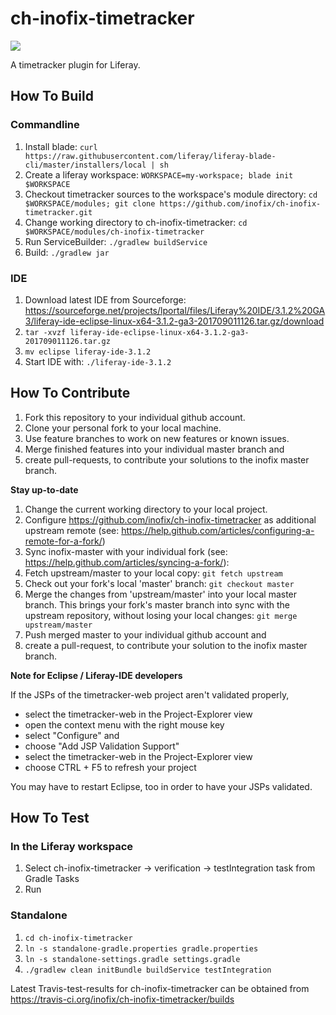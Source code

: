 # ch-inofix-timetracker

<a href="https://travis-ci.org/inofix/ch-inofix-timetracker/builds" target="_blank"><img src="https://travis-ci.org/inofix/ch-inofix-timetracker.svg?branch=master"/></a>

A timetracker plugin for Liferay.

## How To Build

### Commandline

1. Install blade: `curl https://raw.githubusercontent.com/liferay/liferay-blade-cli/master/installers/local | sh`
1. Create a liferay workspace: `WORKSPACE=my-workspace; blade init $WORKSPACE`
1. Checkout timetracker sources to the workspace's module directory: `cd $WORKSPACE/modules; git clone https://github.com/inofix/ch-inofix-timetracker.git`
1. Change working directory to ch-inofix-timetracker: `cd $WORKSPACE/modules/ch-inofix-timetracker`
1. Run ServiceBuilder: `./gradlew buildService`
1. Build: `./gradlew jar`

### IDE

1. Download latest IDE from Sourceforge: https://sourceforge.net/projects/lportal/files/Liferay%20IDE/3.1.2%20GA3/liferay-ide-eclipse-linux-x64-3.1.2-ga3-201709011126.tar.gz/download
1. `tar -xvzf liferay-ide-eclipse-linux-x64-3.1.2-ga3-201709011126.tar.gz`
1. `mv eclipse liferay-ide-3.1.2`
1. Start IDE with: `./liferay-ide-3.1.2`


## How To Contribute
1. Fork this repository to your individual github account.
1. Clone your personal fork to your local machine.
1. Use feature branches to work on new features or known issues.
1. Merge finished features into your individual master branch and 
1. create pull-requests, to contribute your solutions to the inofix master branch.

**Stay up-to-date**

1. Change the current working directory to your local project.
1. Configure https://github.com/inofix/ch-inofix-timetracker as additional upstream remote (see: https://help.github.com/articles/configuring-a-remote-for-a-fork/)
1. Sync inofix-master with your individual fork (see: https://help.github.com/articles/syncing-a-fork/): 
1. Fetch upstream/master to your local copy: `git fetch upstream` 
1. Check out your fork's local 'master' branch: `git checkout master`
1. Merge the changes from 'upstream/master' into your local master branch. This brings your fork's master branch into sync with the upstream repository, without losing your local changes: `git merge upstream/master`
1. Push merged master to your individual github account and 
1. create a pull-request, to contribute your solution to the inofix master branch.

**Note for Eclipse / Liferay-IDE developers**

If the JSPs of the timetracker-web project aren't validated properly, 

- select the timetracker-web in the Project-Explorer view
- open the context menu with the right mouse key
- select "Configure" and
- choose "Add JSP Validation Support"
- select the timetracker-web in the Project-Explorer view
- choose CTRL + F5 to refresh your project

You may have to restart Eclipse, too in order to have your JSPs validated.

## How To Test

### In the Liferay workspace

1. Select ch-inofix-timetracker -> verification -> testIntegration task from Gradle Tasks
1. Run

### Standalone 

1. `cd ch-inofix-timetracker`
1. `ln -s standalone-gradle.properties gradle.properties`
1. `ln -s standalone-settings.gradle settings.gradle`
1. `./gradlew clean initBundle buildService testIntegration`

Latest Travis-test-results for ch-inofix-timetracker can be obtained from https://travis-ci.org/inofix/ch-inofix-timetracker/builds
